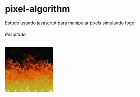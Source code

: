 # pixel-algorithm

Estudo usando javascript para manipular pixels simulando fogo.

###### Resultado
![Fogo](https://raw.githubusercontent.com/annemoraes/pixel-algorithm/master/fire.gif)


